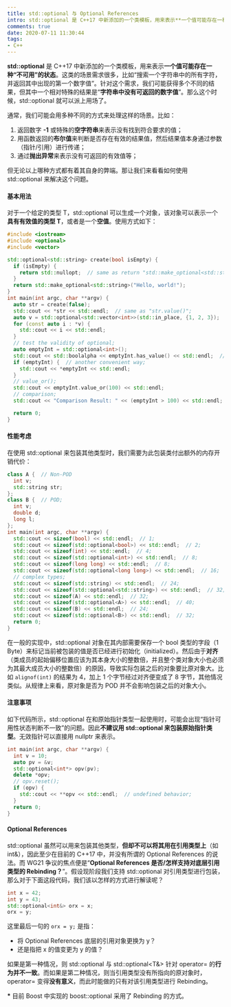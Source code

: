 ```yaml
---
title: std::optional 与 Optional References
intro: std::optional 是 C++17 中新添加的一个类模板，用来表示**一个值可能存在一种“不可用”的状态**。这类的场景需求很多，比如“搜索一个字符串中的所有字符，并返回其中出现的第一个数字值”。针对这个需求，我们可能获得多个不同的结果，但其中一个相对特殊的结果是“字符串中没有可返回的数字值”。那么这个时候，std::optional 就可以派上用场了。
comments: true
date: 2020-07-11 11:30:44
tags:
- C++
---
```


**std::optional** 是 C++17 中新添加的一个类模板，用来表示**一个值可能存在一种“不可用”的状态**。这类的场景需求很多，比如“搜索一个字符串中的所有字符，并返回其中出现的第一个数字值”。针对这个需求，我们可能获得多个不同的结果，但其中一个相对特殊的结果是“**字符串中没有可返回的数字值**”。那么这个时候，std::optional 就可以派上用场了。

通常，我们可能会用多种不同的方式来处理这样的场景。比如：

1. 返回数字 **-1** 或特殊的**空字符串**来表示没有找到符合要求的值；
2. 用函数返回的**布尔值**来判断是否存在有效的结果值，然后结果值本身通过参数（指针/引用）进行传递；
3. 通过**抛出异常**来表示没有可返回的有效值等；

但无论以上哪种方式都有着其自身的弊端。那让我们来看看如何使用 std::optional 来解决这个问题。

#### 基本用法

对于一个给定的类型 T，std::optional<T> 可以生成一个对象，该对象可以表示一个**具有有效值的类型 T**，或者是一个**空值**。使用方式如下：

```cpp
#include <iostream>
#include <optional>
#include <vector>

std::optional<std::string> create(bool isEmpty) {
  if (isEmpty) {
    return std::nullopt;  // same as return "std::make_optional<std::string>()";
  }
  return std::make_optional<std::string>("Hello, world!");  
}
int main(int argc, char **argv) {
  auto str = create(false);
  std::cout << *str << std::endl;  // same as "str.value()";
  auto v = std::optional<std::vector<int>>(std::in_place, {1, 2, 3});  // construct in-place;
  for (const auto i : *v) {
    std::cout << i << std::endl;
  }
  // test the validity of optional;
  auto emptyInt = std::optional<int>();
  std::cout << std::boolalpha << emptyInt.has_value() << std::endl;  // false;
  if (emptyInt) {  // another convenient way;
    std::cout << *emptyInt << std::endl;
  }
  // value_or();
  std::cout << emptyInt.value_or(100) << std::endl;
  // comparison;
  std::cout << "Comparison Result: " << (emptyInt > 100) << std::endl;

  return 0;
}
```

#### 性能考虑

在使用 std::optional 来包装其他类型时，我们需要为此包装类付出额外的内存开销代价：

```cpp
class A {  // Non-POD
  int v;
  std::string str;
};
class B {  // POD;
  int v;
  double d;
  long l;
};
int main(int argc, char **argv) {  
  std::cout << sizeof(bool) << std::endl;  // 1;
  std::cout << sizeof(std::optional<bool>) << std::endl;  // 2;
  std::cout << sizeof(int) << std::endl;  // 4;
  std::cout << sizeof(std::optional<int>) << std::endl;  // 8;
  std::cout << sizeof(long long) << std::endl;  // 8;
  std::cout << sizeof(std::optional<long long>) << std::endl;  // 16;
  // complex types;
  std::cout << sizeof(std::string) << std::endl;  // 24;
  std::cout << sizeof(std::optional<std::string>) << std::endl;  // 32;
  std::cout << sizeof(A) << std::endl;  // 32;
  std::cout << sizeof(std::optional<A>) << std::endl;  // 40;
  std::cout << sizeof(B) << std::endl;  // 24;
  std::cout << sizeof(std::optional<B>) << std::endl;  // 32;
  return 0;
}
```

在一般的实现中，std::optional 对象在其内部需要保存一个 bool 类型的字段（1 Byte）来标记当前被包装的值是否已经进行初始化（initialized）。然后由于**对齐**（类成员的起始偏移位置应该为其本身大小的整数倍，并且整个类对象大小也必须为其最大成员大小的整数倍）的原因，导致实际包装之后的对象要比原对象大。比如 `alignof(int)` 的结果为 4，加上 1 个字节经过对齐便变成了 8 字节，其他情况类似。从规律上来看，原对象是否为 POD 并不会影响包装之后的对象大小。

#### 注意事项

如下代码所示，std::optional 在和原始指针类型一起使用时，可能会出现“指针可用性状态判断不一致”的问题。因此**不建议用 std::optional 来包装原始指针类型**。无效指针可以直接用 nullptr 来表示。

```cpp
int main(int argc, char **argv) {
  int v = 10;
  auto pv = &v;
  std::optional<int*> opv(pv);
  delete *opv;
  // opv.reset();
  if (opv) {
    std::cout << **opv << std::endl;  // undefined behavior;
  }
  return 0;
}
```

#### Optional References

std::optional 虽然可以用来包装其他类型，**但却不可以将其用在引用类型上**（如 int&），因此至少在目前的 C++17 中，并没有所谓的 Optional References 的说法。而 WG21 争议的焦点便是“**Optional References 是否/怎样支持对底层引用类型的 Rebinding？**”。假设现阶段我们支持 std::optional 对引用类型进行包装，那么对于下面这段代码，我们该以怎样的方式进行解读呢？

```cpp
int x = 42;
int y = 43;
std::optional<int&> orx = x;
orx = y;
```

这里最后一句的 `orx = y;` 是指：
* 将 Optional References 底层的引用对象更换为 y？
* 还是指把 x 的值变更为 y 的值？

如果是第一种情况，则 std::optional<T> 与 std::optional<T&> 针对 operator= 的**行为并不一致**。而如果是第二种情况，则当引用类型没有所指向的原对象时，operator= 变得**没有意义**，而此时能做的只有对该引用类型进行 Rebinding。

**\*** 目前 Boost 中实现的 boost::optional 采用了 Rebinding 的方式。

